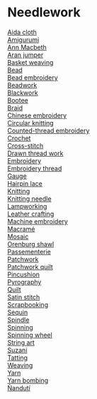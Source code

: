 # Needlework
[Aida cloth](https://en.wikipedia.org/wiki/Aida_cloth)<br>
[Amigurumi](https://en.wikipedia.org/wiki/Amigurumi)<br>
[Ann Macbeth](https://en.wikipedia.org/wiki/Ann_Macbeth)<br>
[Aran jumper](https://en.wikipedia.org/wiki/Aran_jumper)<br>
[Basket weaving](https://en.wikipedia.org/wiki/Basket_weaving)<br>
[Bead](https://en.wikipedia.org/wiki/Bead)<br>
[Bead embroidery](https://en.wikipedia.org/wiki/Bead_embroidery)<br>
[Beadwork](https://en.wikipedia.org/wiki/Beadwork)<br>
[Blackwork](https://en.wikipedia.org/wiki/Blackwork)<br>
[Bootee](https://en.wikipedia.org/wiki/Bootee)<br>
[Braid](https://en.wikipedia.org/wiki/Braid)<br>
[Chinese embroidery](https://en.wikipedia.org/wiki/Chinese_embroidery)<br>
[Circular knitting](https://en.wikipedia.org/wiki/Circular_knitting)<br>
[Counted-thread embroidery](https://en.wikipedia.org/wiki/Counted-thread_embroidery)<br>
[Crochet](https://en.wikipedia.org/wiki/Crochet)<br>
[Cross-stitch](https://en.wikipedia.org/wiki/Cross-stitch)<br>
[Drawn thread work](https://en.wikipedia.org/wiki/Drawn_thread_work)<br>
[Embroidery](https://en.wikipedia.org/wiki/Embroidery)<br>
[Embroidery thread](https://en.wikipedia.org/wiki/Embroidery_thread)<br>
[Gauge](https://en.wikipedia.org/wiki/Gauge_(knitting))<br>
[Hairpin lace](https://en.wikipedia.org/wiki/Hairpin_lace)<br>
[Knitting](https://en.wikipedia.org/wiki/Knitting)<br>
[Knitting needle](https://en.wikipedia.org/wiki/Knitting_needle)<br>
[Lampworking](https://en.wikipedia.org/wiki/Lampworking)<br>
[Leather crafting](https://en.wikipedia.org/wiki/Leather_crafting)<br>
[Machine embroidery](https://en.wikipedia.org/wiki/Machine_embroidery)<br>
[Macramé](https://en.wikipedia.org/wiki/Macram%C3%A9)<br>
[Mosaic](https://en.wikipedia.org/wiki/Mosaic)<br>
[Orenburg shawl](https://en.wikipedia.org/wiki/Orenburg_shawl)<br>
[Passementerie](https://en.wikipedia.org/wiki/Passementerie)<br>
[Patchwork](https://en.wikipedia.org/wiki/Patchwork)<br>
[Patchwork quilt](https://en.wikipedia.org/wiki/Patchwork_quilt)<br>
[Pincushion](https://en.wikipedia.org/wiki/Pincushion)<br>
[Pyrography](https://en.wikipedia.org/wiki/Pyrography)<br>
[Quilt](https://en.wikipedia.org/wiki/Quilt)<br>
[Satin stitch](https://en.wikipedia.org/wiki/Satin_stitch)<br>
[Scrapbooking](https://en.wikipedia.org/wiki/Scrapbooking)<br>
[Sequin](https://en.wikipedia.org/wiki/Sequin)<br>
[Spindle](https://en.wikipedia.org/wiki/Spindle_(textiles))<br>
[Spinning](https://en.wikipedia.org/wiki/Spinning_(textiles))<br>
[Spinning wheel](https://en.wikipedia.org/wiki/Spinning_wheel)<br>
[String art](https://en.wikipedia.org/wiki/String_art)<br>
[Suzani](https://en.wikipedia.org/wiki/Suzani_(textile))<br>
[Tatting](https://en.wikipedia.org/wiki/Tatting)<br>
[Weaving](https://en.wikipedia.org/wiki/Weaving)<br>
[Yarn](https://en.wikipedia.org/wiki/Yarn)<br>
[Yarn bombing](https://en.wikipedia.org/wiki/Yarn_bombing)<br>
[Ñandutí](https://en.wikipedia.org/wiki/%C3%91andut%C3%AD)<br>
